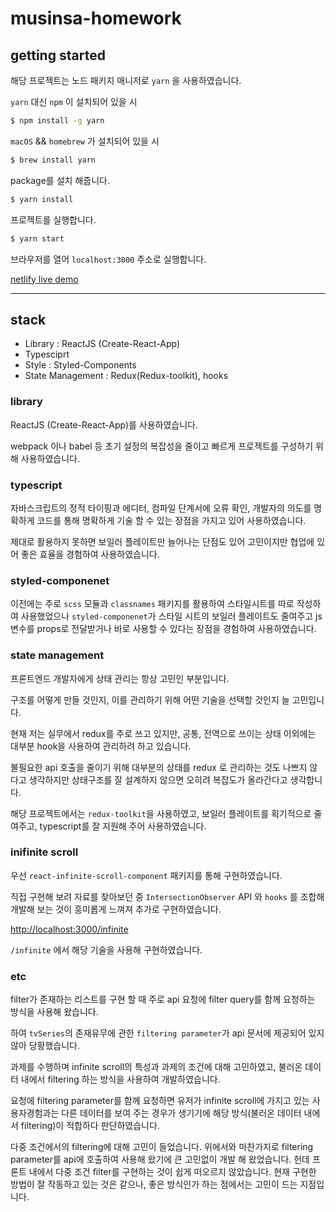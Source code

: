 # musinsa-homework

## getting started

해당 프로젝트는 노드 패키지 매니저로 `yarn` 을 사용하였습니다.

`yarn` 대신 `npm` 이 설치되어 있을 시

```sh
$ npm install -g yarn
```

`macOS` && `homebrew` 가 설치되어 있을 시

```sh
$ brew install yarn
```

package를 설치 해줍니다.

```sh
$ yarn install
```

프로젝트를 실행합니다.

```sh
$ yarn start
```

브라우저를 열어 `localhost:3000` 주소로 실행합니다.

[netlify live demo](https://epic-hypatia-07ccd2.netlify.app/)

---

## stack

- Library : ReactJS (Create-React-App)
- Typesciprt
- Style : Styled-Components
- State Management : Redux(Redux-toolkit), hooks

### library

ReactJS (Create-React-App)를 사용하였습니다.

webpack 이나 babel 등 초기 설정의 복잡성을 줄이고 빠르게 프로젝트를 구성하기 위해 사용하였습니다.

### typescript

자바스크립트의 정적 타이핑과 에디터, 컴파일 단계서에 오류 확인, 개발자의 의도를 명확하게 코드를 통해 명확하게 기술 할 수 있는 장점을 가지고 있어 사용하였습니다.

제대로 활용하지 못하면 보일러 플레이트만 늘어나는 단점도 있어 고민이지만
협업에 있어 좋은 효율을 경험하여 사용하였습니다.

### styled-componenet

이전에는 주로 `scss` 모듈과 `classnames` 패키지를 활용하여 스타일시트를 따로 작성하여 사용했었으나
`styled-componenet`가 스타일 시트의 보일러 플레이트도 줄여주고
js 변수를 props로 전달받거나 바로 사용할 수 있다는 장점을 경험하여 사용하였습니다.

### state management

프론트엔드 개발자에게 상태 관리는 항상 고민인 부분입니다.

구조를 어떻게 만들 것인지, 이를 관리하기 위해 어떤 기술을 선택할 것인지 늘 고민입니다.

현재 저는 실무에서 redux를 주로 쓰고 있지만, 공통, 전역으로 쓰이는 상태 이외에는 대부분 hook을 사용하여 관리하려 하고 있습니다.

불필요한 api 호출을 줄이기 위해 대부분의 상태를 redux 로 관리하는 것도 나쁘지 않다고 생각하지만 상태구조를 잘 설계하지 않으면 오히려 복잡도가 올라간다고 생각합니다.

해당 프로젝트에서는 `redux-toolkit`을 사용하였고, 보일러 플레이트를 획기적으로 줄여주고, typescript를 잘 지원해 주어 사용하였습니다.

### inifinite scroll

우선 `react-infinite-scroll-component` 패키지를 통해 구현하였습니다.

직접 구현해 보려 자료를 찾아보던 중 `IntersectionObserver` API 와 `hooks` 를 조합해 개발해 보는 것이 흥미롭게 느껴져 추가로 구현하였습니다.

[http://localhost:3000/infinite](http://localhost:3000/infinite)

`/infinite` 에서 해당 기술을 사용해 구현하였습니다.

### etc

filter가 존재하는 리스트를 구현 할 때 주로 api 요청에 filter query를 함께 요청하는 방식을 사용해 왔습니다.

하여 `tvSeries`의 존재유무에 관한 `filtering parameter`가 api 문서에 제공되어 있지 않아 당황했습니다.

과제를 수행하며 infinite scroll의 특성과 과제의 조건에 대해 고민하였고, 불러온 데이터 내에서 filtering 하는 방식을 사용하여 개발하였습니다.

요청에 filtering parameter를 함께 요청하면 유저가 infinite scroll에 가지고 있는 사용자경험과는 다른 데이터를 보여 주는 경우가 생기기에 해당 방식(불러온 데이터 내에서 filtering)이 적합하다 판단하였습니다.

다중 조건에서의 filtering에 대해 고민이 들었습니다.
위에서와 마찬가지로 filtering parameter를 api에 호출하여 사용해 왔기에 큰 고민없이 개발 해 왔었습니다.
헌데 프론트 내에서 다중 조건 filter를 구현하는 것이 쉽게 떠오르지 않았습니다.
현재 구현한 방법이 잘 작동하고 있는 것은 같으나, 좋은 방식인가 하는 점에서는 고민이 드는 지점입니다.
